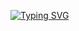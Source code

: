 [![Typing SVG](https://readme-typing-svg.herokuapp.com?font=Fira+Code&size=15&pause=1000&color=F713DB&multiline=true&width=494&height=84&lines=Bat+To+Exe;Some+trashy+script+that+converts+a+bat+file+to+exe;no+watermarks+in+an+exe+so+you+dont+embarass+yourself)](https://git.io/typing-svg)
